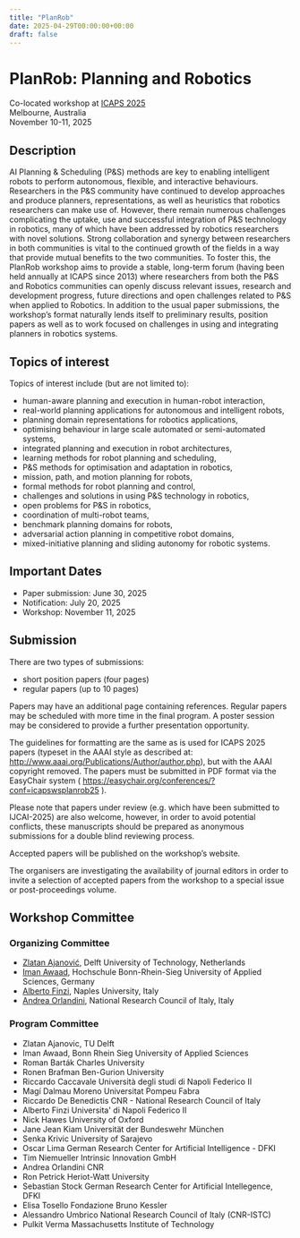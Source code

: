 ```yaml
---
title: "PlanRob"
date: 2025-04-29T00:00:00+00:00
draft: false
---
```


# PlanRob: Planning and Robotics

Co-located workshop at [ICAPS 2025](https://icaps25.icaps-conference.org/)\
Melbourne, Australia\
November 10-11, 2025

## Description

AI Planning & Scheduling (P&S) methods are key to enabling intelligent robots to perform autonomous, flexible, and interactive behaviours. Researchers in the P&S community have continued to develop approaches and produce planners, representations, as well as heuristics that robotics researchers can make use of. However, there remain numerous challenges complicating the uptake, use and successful integration of P&S technology in robotics, many of which have been addressed by robotics researchers with novel solutions. Strong collaboration and synergy between researchers in both communities is vital to the continued growth of the fields in a way that provide mutual benefits to the two communities. To foster this, the PlanRob workshop aims to provide a stable, long-term forum (having been held annually at ICAPS since 2013) where researchers from both the P&S and Robotics communities can openly discuss relevant issues, research and development progress, future directions and open challenges related to P&S when applied to Robotics. In addition to the usual paper submissions, the workshop’s format naturally lends itself to preliminary results, position papers as well as to work focused on challenges in using and integrating planners in robotics systems.

## Topics of interest

Topics of interest include (but are not limited to):

 * human-aware planning and execution in human-robot interaction,
 * real-world planning applications for autonomous and intelligent robots,
 * planning domain representations for robotics applications,
 * optimising behaviour in large scale automated or semi-automated systems,
 * integrated planning and execution in robot architectures,
 * learning methods for robot planning and scheduling,
 * P&S methods for optimisation and adaptation in robotics,
 * mission, path, and motion planning for robots,
 * formal methods for robot planning and control,
 * challenges and solutions in using P&S technology in robotics,
 * open problems for P&S in robotics,
 * coordination of multi-robot teams,
 * benchmark planning domains for robots,
 * adversarial action planning in competitive robot domains,
 * mixed-initiative planning and sliding autonomy for robotic systems.


## Important Dates

* Paper submission: June 30, 2025
* Notification: July 20, 2025
* Workshop: November 11, 2025

## Submission

There are two types of submissions:
- short position papers (four pages)
- regular papers (up to 10 pages)
  
Papers may have an additional page containing references. Regular papers may be scheduled with more time in the final program. A poster session may be considered to provide a further presentation opportunity.

The guidelines for formatting are the same as is used for ICAPS 2025 papers (typeset in the AAAI style as described at: http://www.aaai.org/Publications/Author/author.php), but with the AAAI copyright removed. The papers must be submitted in PDF format via the EasyChair system ( https://easychair.org/conferences/?conf=icapswsplanrob25 ).

Please note that papers under review (e.g. which have been submitted to IJCAI-2025) are also welcome, however, in order to avoid potential conflicts, these manuscripts should be prepared as anonymous submissions for a double blind reviewing process.

Accepted papers will be published on the workshop’s website.

The organisers are investigating the availability of journal editors in order to invite a selection of accepted papers from the workshop to a special issue or post-proceedings volume.

## Workshop Committee

### Organizing Committee

- [Zlatan Ajanović](https://zlatanajanovic.com/), Delft University of Technology, Netherlands
- [Iman Awaad](https://www.h-brs.de/en/inf/iman-awaad), Hochschule Bonn-Rhein-Sieg University of Applied Sciences, Germany
- [Alberto Finzi](http://wpage.unina.it/alberto.finzi/), Naples University, Italy
- [Andrea Orlandini](https://www.istc.cnr.it/people/andrea-orlandini), National Research Council of Italy, Italy

### Program Committee
- Zlatan Ajanovic,	TU Delft
- Iman Awaad,	Bonn Rhein Sieg University of Applied Sciences	
- Roman Barták Charles University
- Ronen Brafman Ben-Gurion University
- Riccardo Caccavale Università degli studi di Napoli Federico II
- Magí Dalmau Moreno Universitat Pompeu Fabra
- Riccardo De Benedictis CNR - National Research Council of Italy
- Alberto Finzi Universita' di Napoli Federico II	
- Nick Hawes University of Oxford
- Jane Jean	Kiam Universität der Bundeswehr München
- Senka	Krivic University of Sarajevo
- Oscar	Lima German Research Center for Artificial Intelligence - DFKI
- Tim	Niemueller Intrinsic Innovation GmbH
- Andrea	Orlandini CNR	
- Ron	Petrick Heriot-Watt University
- Sebastian Stock German Research Center for Artificial Intellegence, DFKI
- Elisa Tosello Fondazione Bruno Kessler
- Alessandro Umbrico National Research Council of Italy (CNR-ISTC)
- Pulkit	Verma Massachusetts Institute of Technology
